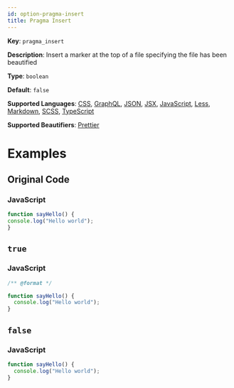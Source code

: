 ```yaml
---
id: option-pragma-insert
title: Pragma Insert
---
```

**Key**: `pragma_insert`

**Description**: Insert a marker at the top of a file specifying the file has been beautified

**Type**: `boolean`

**Default**: `false`

**Supported Languages**: [CSS](/docs/language-css.html), [GraphQL](/docs/language-graphql.html), [JSON](/docs/language-json.html), [JSX](/docs/language-jsx.html), [JavaScript](/docs/language-javascript.html), [Less](/docs/language-less.html), [Markdown](/docs/language-markdown.html), [SCSS](/docs/language-scss.html), [TypeScript](/docs/language-typescript.html)

**Supported Beautifiers**: [Prettier](/docs/beautifier-prettier.html)

# Examples
## Original Code
### JavaScript
```JavaScript
function sayHello() {
console.log("Hello world");
}
```
## `true`
### JavaScript
```JavaScript
/** @format */

function sayHello() {
  console.log("Hello world");
}

```
## `false`
### JavaScript
```JavaScript
function sayHello() {
  console.log("Hello world");
}

```
